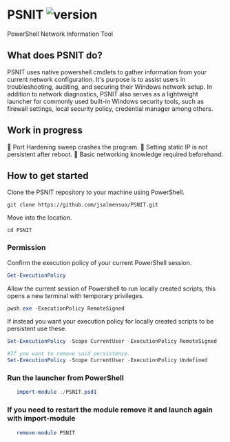 # PSNIT  ![version](https://img.shields.io/badge/version-0.1.1-blue.svg)
PowerShell Network Information Tool

## What does PSNIT do?
PSNIT uses native powershell cmdlets to gather information from your current network configuration. It's purpose is to assist users in troubleshooting, auditing, and securing their Windows network setup. In addition to network diagnostics, PSNIT also serves as a lightweight launcher for commonly used built-in Windows security tools, such as firewall settings, local security policy, credential manager among others.

## Work in progress
🐞 Port Hardening sweep crashes the program.
🐞 Setting static IP is not persistent after reboot.
🐞 Basic networking knowledge required beforehand.

## How to get started
Clone the PSNIT repository to your machine using PowerShell.
```git
git clone https://github.com/jsalmensuo/PSNIT.git
```
Move into the location.
```git
cd PSNIT
```

### Permission
Confirm the execution policy of your current PowerShell session.
```powershell 
Get-ExecutionPolicy
```

Allow the current session of Powershell to run locally created scripts, this opens a new terminal with temporary privileges.
```powershell 
pwsh.exe -ExecutionPolicy RemoteSigned
```

If instead you want your execution policy for locally created scripts to be persistent use these.
 ```powershell 
Set-ExecutionPolicy -Scope CurrentUser -ExecutionPolicy RemoteSigned

#If you want to remove said persistence.
Set-ExecutionPolicy -Scope CurrentUser -ExecutionPolicy Undefined
```
### Run the launcher from PowerShell
```powershell
   import-module ./PSNIT.psd1
```
### If you need to restart the module remove it and launch again with import-module
```powershell
   remove-module PSNIT
```